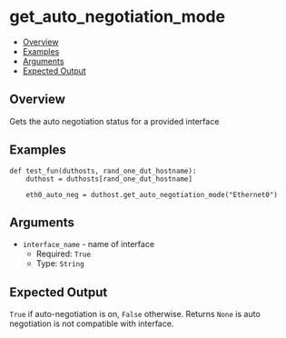 # get_auto_negotiation_mode

- [Overview](#overview)
- [Examples](#examples)
- [Arguments](#arguments)
- [Expected Output](#expected-output)

## Overview
Gets the auto negotiation status for a provided interface

## Examples
```
def test_fun(duthosts, rand_one_dut_hostname):
    duthost = duthosts[rand_one_dut_hostname]

    eth0_auto_neg = duthost.get_auto_negotiation_mode("Ethernet0")
```

## Arguments
- `interface_name` - name of interface
    - Required: `True`
    - Type: `String`

## Expected Output
`True` if auto-negotiation is on, `False` otherwise. Returns `None` is auto negotiation is not compatible with interface.